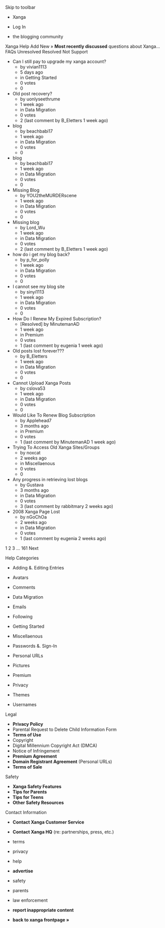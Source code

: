 Skip to toolbar

*   Xanga

*   Log In

*   the blogging community

Xanga Help Add New » **Most recently discussed** questions about Xanga… FAQs Unresolved Resolved Not Support

*   Can I still pay to upgrade my xanga account?
    *   by vivian1113
    *   5 days ago
    *   in Getting Started
    *   0 votes
    *   0
*   Old post recovery?
    *   by uonlyseethrume
    *   1 week ago
    *   in Data Migration
    *   0 votes
    *   2 (last comment by B\_Eletters 1 week ago)
*   blog
    *   by beachbabi17
    *   1 week ago
    *   in Data Migration
    *   0 votes
    *   0
*   blog
    *   by beachbabi17
    *   1 week ago
    *   in Data Migration
    *   0 votes
    *   0
*   Missing Blog
    *   by YOU2theMURDERscene
    *   1 week ago
    *   in Data Migration
    *   0 votes
    *   0
*   Missing blog
    *   by Lord\_Wu
    *   1 week ago
    *   in Data Migration
    *   0 votes
    *   2 (last comment by B\_Eletters 1 week ago)
*   how do i get my blog back?
    *   by p\_for\_polly
    *   1 week ago
    *   in Data Migration
    *   0 votes
    *   0
*   I cannot see my blog site
    *   by sinyi1113
    *   1 week ago
    *   in Data Migration
    *   0 votes
    *   0
*   How Do I Renew My Expired Subscription?
    *   \[Resolved\] by MinutemanAD
    *   1 week ago
    *   in Premium
    *   0 votes
    *   1 (last comment by eugenia 1 week ago)
*   Old posts lost forever???
    *   by B\_Eletters
    *   1 week ago
    *   in Data Migration
    *   0 votes
    *   0
*   Cannot Upload Xanga Posts
    *   by cslova53
    *   1 week ago
    *   in Data Migration
    *   0 votes
    *   0
*   Would Like To Renew Blog Subscription
    *   by Applehead7
    *   3 months ago
    *   in Premium
    *   0 votes
    *   1 (last comment by MinutemanAD 1 week ago)
*   Trying To Access Old Xanga Sites/Groups
    *   by noxcat
    *   2 weeks ago
    *   in Miscellaenous
    *   0 votes
    *   0
*   Any progress in retrieving lost blogs
    *   by Gustava
    *   3 months ago
    *   in Data Migration
    *   0 votes
    *   3 (last comment by rabbitmary 2 weeks ago)
*   2008 Xanga Page Lost
    *   by nGoChOa
    *   2 weeks ago
    *   in Data Migration
    *   0 votes
    *   1 (last comment by eugenia 2 weeks ago)

1 2 3 ... 161 Next

Help Categories

*   Adding &. Editing Entries
*   Avatars
*   Comments
*   Data Migration
*   Emails
*   Following
*   Getting Started
*   Miscellaenous

*   Passwords &. Sign-In
*   Personal URLs
*   Pictures
*   Premium
*   Privacy
*   Themes
*   Usernames

Legal

*   **Privacy Policy**
*   Parental Request to Delete Child Information Form
*   **Terms of Use**
*   Copyright
*   Digital Millennium Copyright Act (DMCA)
*   Notice of Infringement
*   **Premium Agreement**
*   **Domain Registrant Agreement** (Personal URLs)
*   **Terms of Sale**

Safety

*   **Xanga Safety Features**
*   **Tips for Parents**
*   **Tips for Teens**
*   **Other Safety Resources**

Contact Information

*   **Contact Xanga Customer Service**
*   **Contact Xanga HQ** (re: partnerships, press, etc.)

*   terms
*   privacy
*   help
*   **advertise**

*   safety
*   parents
*   law enforcement
*   **report inappropriate content**

*   **back to xanga frontpage »**
